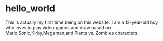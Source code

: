 # hello_world
This is actually my first time being on this website.
I am a 12-year-old boy who loves to play video games and draw based on Mario,Sonic,Kirby,Megaman,and Plants vs. Zombies characters.
